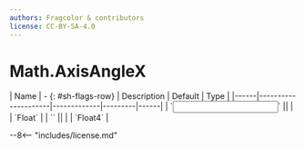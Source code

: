 ```yaml
---
authors: Fragcolor & contributors
license: CC-BY-SA-4.0
---
```



# Math.AxisAngleX

<div class="sh-parameters" markdown="1">
| Name | - {: #sh-flags-row} | Description | Default | Type |
|------|---------------------|-------------|---------|------|
| `<input>` || | | `Float` |
| `<output>` || | | `Float4` |

</div>



--8<-- "includes/license.md"
